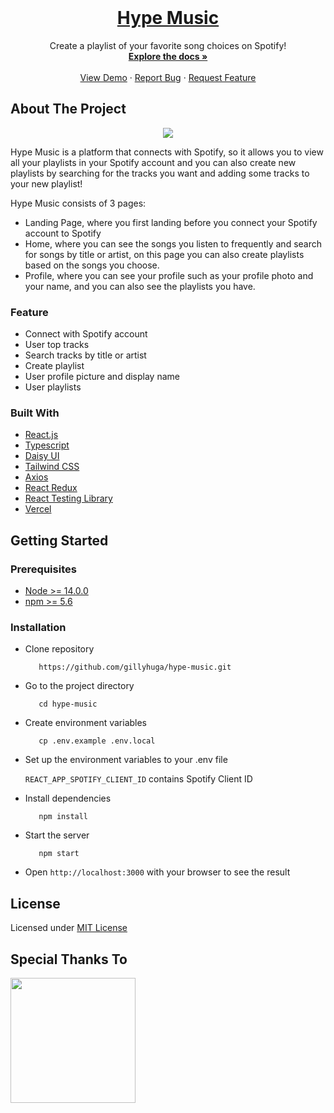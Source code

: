 <br />
<p align="center">
  
  
  <h1 align="center">
  <a href="https://hypemusic.vercel.app/">
    Hype Music
  </a>
  </h1>

  <p align="center">
    Create a playlist of your favorite song choices on Spotify!
    <br />
    <a href="https://github.com/gillyhuga/hype-music"><strong>Explore the docs »</strong></a>
    <br />
    <br />
    <a href="https://hypemusic.gillyhuga.com/">View Demo</a>
    ·
    <a href="https://github.com/gillyhuga/hype-music/issues">Report Bug</a>
    ·
    <a href="https://github.com/gillyhuga/hype-music/issues">Request Feature</a>
  </p>
</p>

## About The Project

<div align="center">
  <img src="https://res.cloudinary.com/gillyhuga/image/upload/v1688210106/HypeMusic.jpg"><img>
</div>

Hype Music is a platform that connects with Spotify, so it allows you to view all your playlists in your Spotify account and you can also create new playlists by searching for the tracks you want and adding some tracks to your new playlist!

Hype Music consists of 3 pages:

- Landing Page, where you first landing before you connect your Spotify account to Spotify
- Home, where you can see the songs you listen to frequently and search for songs by title or artist, on this page you can also create playlists based on the songs you choose.
- Profile, where you can see your profile such as your profile photo and your name, and you can also see the playlists you have.

### Feature

- Connect with Spotify account
- User top tracks
- Search tracks by title or artist
- Create playlist
- User profile picture and display name 
- User playlists 

### Built With

- [React.js](https://reactjs.org/)
- [Typescript](https://www.typescriptlang.org/)
- [Daisy UI](https://daisyui.com/)
- [Tailwind CSS](https://tailwindcss.com/)
- [Axios](https://axios-http.com/)
- [React Redux](https://react-redux.js.org/)
- [React Testing Library](https://testing-library.com/)
- [Vercel](https://vercel.com/)

## Getting Started

### Prerequisites

- [Node >= 14.0.0](https://nodejs.org/en/)
- [npm >= 5.6](https://www.npmjs.com/)

### Installation

- Clone repository
  ```
     https://github.com/gillyhuga/hype-music.git
  ```
- Go to the project directory
  ```
     cd hype-music
  ```
- Create environment variables
  ```
     cp .env.example .env.local
  ```
- Set up the environment variables to your .env file

  `REACT_APP_SPOTIFY_CLIENT_ID` contains Spotify Client ID

- Install dependencies

  ```
     npm install
  ```

- Start the server
  ```
     npm start
  ```
- Open `http://localhost:3000` with your browser to see the result

## License

Licensed under [MIT License](https://github.com/gillyhuga/hype-music/blob/main/LICENSE)

## Special Thanks To

<a href="https://www.anakbangsabisa.org/generasi-gigih/"><img src="https://user-images.githubusercontent.com/37680589/164714521-c2a103cf-4f6d-436e-9e78-fa02efe6028d.png" width="200px" height="auto"></a>
